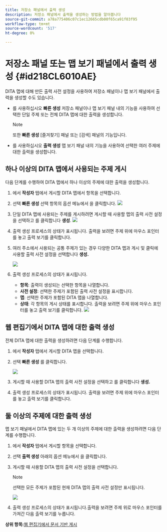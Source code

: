```yaml
---
title: 저장소 패널에서 출력 생성
description: 저장소 패널에서 출력을 생성하는 방법을 알아봅니다
source-git-commit: a78a775406c07c1ec12665cdb00f65ca91f03f95
workflow-type: tm+mt
source-wordcount: '517'
ht-degree: 0%

---
```



# 저장소 패널 또는 맵 보기 패널에서 출력 생성 {#id218CL6010AE}

DITA 맵에 대해 만든 출력 사전 설정을 사용하여 저장소 패널이나 맵 보기 패널에서 출력을 생성할 수도 있습니다.

- 를 사용하십시오 **빠른 생성** 저장소 패널이나 맵 보기 패널 내의 기능을 사용하여 선택한 단일 주제 또는 전체 DITA 맵에 대한 출력을 생성합니다.

   >[!NOTE]
   >
   > 또한 **빠른 생성** [즐겨찾기] 패널 또는 [검색] 패널의 기능입니다.

- 를 사용하십시오 **출력 생성** 맵 보기 패널 내의 기능을 사용하여 선택한 여러 주제에 대한 출력을 생성합니다.

## 하나 이상의 DITA 맵에서 사용되는 주제 게시

다음 단계를 수행하여 DITA 맵에서 하나 이상의 주제에 대한 출력을 생성합니다.

1. 에서 **작성자** 탭에서 게시할 DITA 맵에서 항목을 선택합니다.

1. 선택 **빠른 생성** 선택 항목의 옵션 메뉴에서 을 클릭합니다.
   ![](images/select-topic-options-menu_cs.png)

1. 단일 DITA 맵에 사용되는 주제를 게시하려면 게시할 때 사용할 맵의 출력 사전 설정을 선택하고 를 클릭합니다 **생성**.
   ![](images/select-preset_cs.png)

1. 출력 생성 프로세스의 상태가 표시됩니다. 출력을 보려면 주제 위에 마우스 포인터를 놓고 출력 보기를 클릭합니다.

1. 여러 주소에서 사용되는 공통 주제가 있는 경우 다양한 DITA 맵과 게시 및 클릭에 사용할 출력 사전 설정을 선택합니다 **생성.**

   ![](images/select-preset-multiple-maps_cs.png)

1. 출력 생성 프로세스의 상태가 표시됩니다.

   - **항목**: 출력이 생성되는 선택한 항목을 나열합니다.
   - **사전 설정**: 선택한 주제가 포함된 출력 사전 설정을 표시합니다.
   - **맵**: 선택한 주제가 포함된 DITA 맵을 나열합니다.
   - **상태**: 각 항목의 게시 상태를 표시합니다.
출력을 보려면 주제 위에 마우스 포인터를 놓고 출력 보기를 클릭합니다.
      ![](images/output-multiple-maps_cs.png)


## 웹 편집기에서 DITA 맵에 대한 출력 생성

전체 DITA 맵에 대한 출력을 생성하려면 다음 단계를 수행합니다.

1. 에서 **작성자** 탭에서 게시할 DITA 맵을 선택합니다.

1. 선택 **빠른 생성** 를 클릭합니다.

   ![](images/select-map-options-menu_cs.png)

1. 게시할 때 사용할 DITA 맵의 출력 사전 설정을 선택하고 를 클릭합니다 **생성.**

1. 출력 생성 프로세스의 상태가 표시됩니다. 출력을 보려면 주제 위에 마우스 포인터를 놓고 출력 보기를 클릭합니다.


## 둘 이상의 주제에 대한 출력 생성

맵 보기 패널에서 DITA 맵에 있는 두 개 이상의 주제에 대한 출력을 생성하려면 다음 단계를 수행합니다.

1. 에서 **작성자** 탭에서 게시할 항목을 선택합니다.

1. 선택 **출력 생성** 아래의 옵션 메뉴에서 을 클릭합니다.

1. 게시할 때 사용할 DITA 맵의 출력 사전 설정을 선택합니다.

   >[!NOTE]
   >
   > 선택한 모든 주제가 포함된 현재 DITA 맵의 출력 사전 설정만 표시됩니다.

   ![](images/generate-output-multiple-topics_cs.png)

1. 출력 생성 프로세스의 상태가 표시됩니다.출력을 보려면 주제 위로 마우스 포인터를 가져간 다음 출력 보기를 누릅니다.


**상위 항목:**[&#x200B;웹 편집기에서 문서 기반 게시](web-editor-article-publishing.md)

